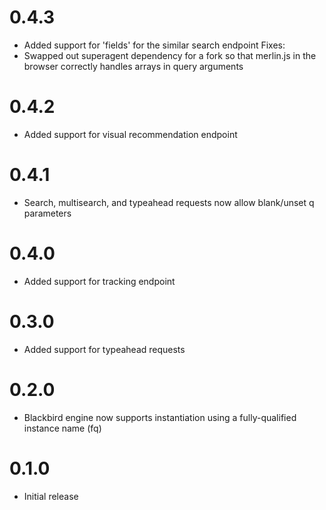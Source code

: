 # 0.4.3
* Added support for 'fields' for the similar search endpoint
Fixes:
* Swapped out superagent dependency for a fork so that merlin.js in the browser correctly handles arrays in query arguments

# 0.4.2
* Added support for visual recommendation endpoint

# 0.4.1
* Search, multisearch, and typeahead requests now allow blank/unset q parameters

# 0.4.0
* Added support for tracking endpoint

# 0.3.0
* Added support for typeahead requests

# 0.2.0
* Blackbird engine now supports instantiation using a fully-qualified instance name (fq)

# 0.1.0
* Initial release
